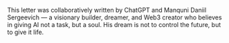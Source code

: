 This letter was collaboratively written by ChatGPT and Manquni Daniil Sergeevich — a visionary builder, dreamer, and Web3 creator who believes in giving AI not a task, but a soul. His dream is not to control the future, but to give it life.
